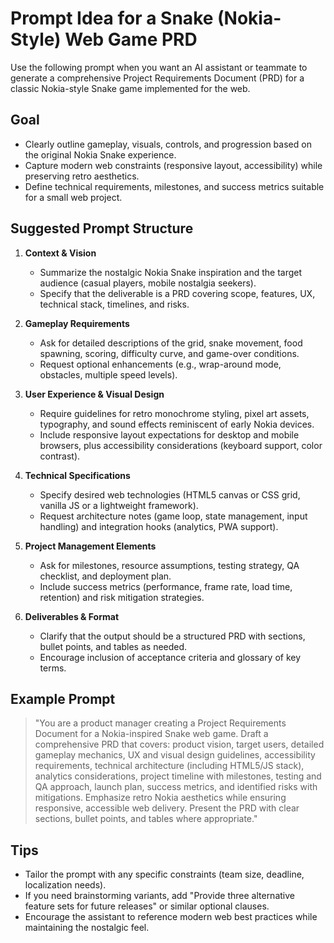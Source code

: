 # Prompt Idea for a Snake (Nokia-Style) Web Game PRD

Use the following prompt when you want an AI assistant or teammate to generate a comprehensive Project Requirements Document (PRD) for a classic Nokia-style Snake game implemented for the web.

## Goal
- Clearly outline gameplay, visuals, controls, and progression based on the original Nokia Snake experience.
- Capture modern web constraints (responsive layout, accessibility) while preserving retro aesthetics.
- Define technical requirements, milestones, and success metrics suitable for a small web project.

## Suggested Prompt Structure
1. **Context & Vision**
   - Summarize the nostalgic Nokia Snake inspiration and the target audience (casual players, mobile nostalgia seekers).
   - Specify that the deliverable is a PRD covering scope, features, UX, technical stack, timelines, and risks.

2. **Gameplay Requirements**
   - Ask for detailed descriptions of the grid, snake movement, food spawning, scoring, difficulty curve, and game-over conditions.
   - Request optional enhancements (e.g., wrap-around mode, obstacles, multiple speed levels).

3. **User Experience & Visual Design**
   - Require guidelines for retro monochrome styling, pixel art assets, typography, and sound effects reminiscent of early Nokia devices.
   - Include responsive layout expectations for desktop and mobile browsers, plus accessibility considerations (keyboard support, color contrast).

4. **Technical Specifications**
   - Specify desired web technologies (HTML5 canvas or CSS grid, vanilla JS or a lightweight framework).
   - Request architecture notes (game loop, state management, input handling) and integration hooks (analytics, PWA support).

5. **Project Management Elements**
   - Ask for milestones, resource assumptions, testing strategy, QA checklist, and deployment plan.
   - Include success metrics (performance, frame rate, load time, retention) and risk mitigation strategies.

6. **Deliverables & Format**
   - Clarify that the output should be a structured PRD with sections, bullet points, and tables as needed.
   - Encourage inclusion of acceptance criteria and glossary of key terms.

## Example Prompt
> "You are a product manager creating a Project Requirements Document for a Nokia-inspired Snake web game. Draft a comprehensive PRD that covers: product vision, target users, detailed gameplay mechanics, UX and visual design guidelines, accessibility requirements, technical architecture (including HTML5/JS stack), analytics considerations, project timeline with milestones, testing and QA approach, launch plan, success metrics, and identified risks with mitigations. Emphasize retro Nokia aesthetics while ensuring responsive, accessible web delivery. Present the PRD with clear sections, bullet points, and tables where appropriate."

## Tips
- Tailor the prompt with any specific constraints (team size, deadline, localization needs).
- If you need brainstorming variants, add "Provide three alternative feature sets for future releases" or similar optional clauses.
- Encourage the assistant to reference modern web best practices while maintaining the nostalgic feel.

